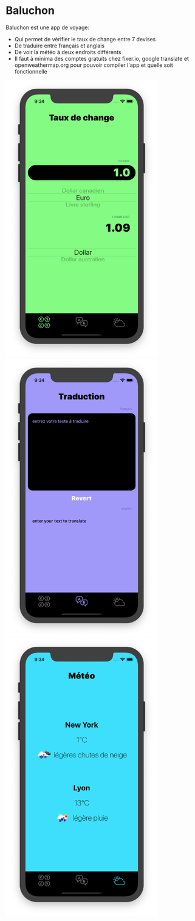 # Baluchon

Baluchon est une app de voyage:

- Qui permet de vérifier le taux de change entre 7 devises
- De traduire entre français et anglais
- De voir la météo à deux endroits différents
- Il faut à minima des comptes gratuits chez fixer.io, google translate et openweathermap.org pour pouvoir compiler l'app et quelle soit fonctionnelle

<img src="./Capture%20d’écran%202020-02-10%20à%2009.34.21.png" width="400">
<img src="./Capture%20d’écran%202020-02-10%20à%2009.34.28.png" width="400">
<img src="./Capture%20d’écran%202020-02-10%20à%2009.34.39.png" width="400">
